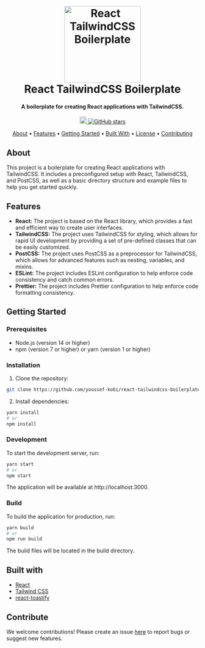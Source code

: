 <h1 align="center">
  <br>
  <a href="https://github.com/youssef-kobi/react-tailwindcss-boilerplate">
    <img src="https://user-images.githubusercontent.com/52678976/232362333-b4013196-959c-46b8-bd9b-8619fd226f73.png" alt="React TailwindCSS Boilerplate" width="200">
  </a>

  <br>
  React TailwindCSS Boilerplate
  <br>
</h1>

<h4 align="center">A boilerplate for creating React applications with TailwindCSS.</h4>

<p align="center">
  <a href="https://img.shields.io/npm/v/npm?style=plastic">
    <img src="https://img.shields.io/npm/v/npm?style=plastic" alt="npm version" height="18">
  </a>
  <a href="https://github.com/youssef-kobi/react-tailwindcss-boilerplate">
    <img src="https://img.shields.io/github/stars/youssef-kobi/react-tailwindcss-boilerplate?style=social" alt="GitHub stars">
  </a>
</p>

<p align="center">
  <a href="#about">About</a> •
  <a href="#features">Features</a> •
  <a href="#getting-started">Getting Started</a> •
  <a href="#built-with">Built With</a> •
  <a href="#license">License</a> •
  <a href="#contributing">Contributing</a>
</p>

## About

This project is a boilerplate for creating React applications with TailwindCSS. It includes a preconfigured setup with React, TailwindCSS, and PostCSS, as well as a basic directory structure and example files to help you get started quickly.

## Features

- **React:** The project is based on the React library, which provides a fast and efficient way to create user interfaces.
- **TailwindCSS:** The project uses TailwindCSS for styling, which allows for rapid UI development by providing a set of pre-defined classes that can be easily customized.
- **PostCSS:** The project uses PostCSS as a preprocessor for TailwindCSS, which allows for advanced features such as nesting, variables, and mixins.
- **ESLint:** The project includes ESLint configuration to help enforce code consistency and catch common errors.
- **Prettier:** The project includes Prettier configuration to help enforce code formatting consistency.

## Getting Started

### Prerequisites

- Node.js (version 14 or higher)
- npm (version 7 or higher) or yarn (version 1 or higher)

### Installation

1. Clone the repository:

```sh
git clone https://github.com/youssef-kobi/react-tailwindcss-boilerplate.git
```

2. Install dependencies:
```sh
yarn install
# or
npm install
```
### Development
To start the development server, run:
```sh
yarn start
# or
npm start
```
The application will be available at http://localhost:3000.

### Build
To build the application for production, run:
```sh
yarn build
# or
npm run build
```
The build files will be located in the build directory.

<h2 id="built-with">Built with</h2>

<ul>
  <li>
    <i class="fab fa-react"></i> <a href="https://reactjs.org/">React</a>
  </li>
  <li>
    <i class="fas fa-palette"></i> <a href="https://tailwindcss.com/">Tailwind CSS</a>
  </li>
  <li>
    <i class="fas fa-exclamation-triangle"></i> <a href="https://www.npmjs.com/package/react-toastify">react-toastify</a>
  </li>
</ul>


<h2 id="contribute">Contribute</h2>

<p>We welcome contributions! Please create an issue <a href="https://github.com/youssef-kobi/react-tailwindcss-boilerplate/issues">here</a> to report bugs or suggest new features.</p>



